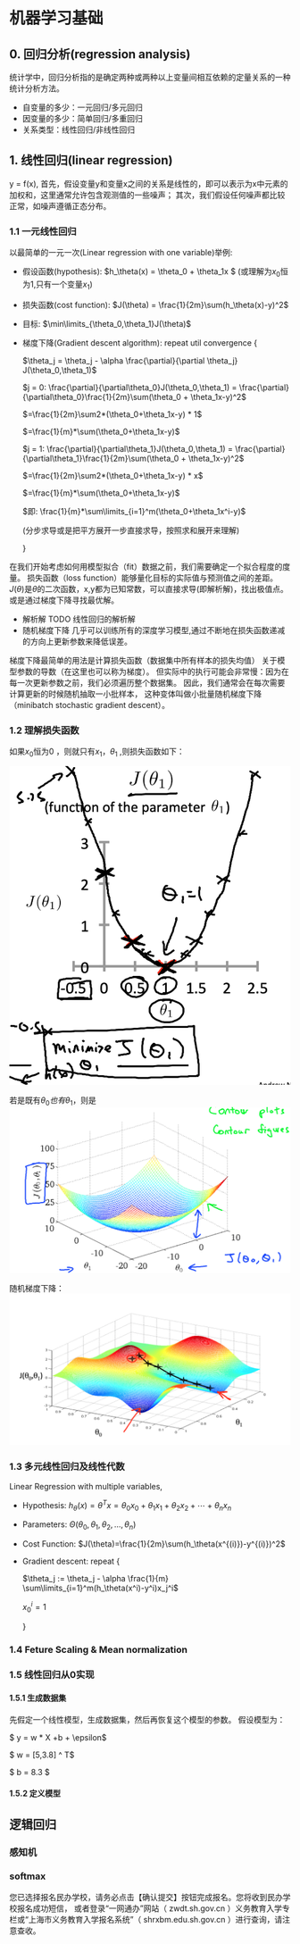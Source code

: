 机器学习基础
===



## 0. 回归分析(regression analysis)

统计学中，回归分析指的是确定两种或两种以上变量间相互依赖的定量关系的一种统计分析方法。
+ 自变量的多少：一元回归/多元回归
+ 因变量的多少：简单回归/多重回归
+ 关系类型：线性回归/非线性回归

## 1. 线性回归(linear regression)
y = f(x), 首先，假设变量y和变量x之间的关系是线性的，即可以表示为x中元素的加权和，这里通常允许包含观测值的一些噪声； 其次，我们假设任何噪声都比较正常，如噪声遵循正态分布。

### 1.1 一元线性回归

以最简单的一元一次(Linear regression with one variable)举例: 

+ 假设函数(hypothesis): $h_\theta(x) = \theta_0 + \theta_1x $ (或理解为$x_0$恒为1,只有一个变量$x_1$) 
+ 损失函数(cost function): $J(\theta) = \frac{1}{2m}\sum(h_\theta(x)-y)^2$
+ 目标: $\min\limits_{\theta_0,\theta_1}J(\theta)$ 
+ 梯度下降(Gradient descent algorithm): repeat util convergence {
  
    $\theta_j = \theta_j - \alpha \frac{\partial}{\partial \theta_j} J(\theta_0,\theta_1)$

    $j = 0: \frac{\partial}{\partial\theta_0}J(\theta_0,\theta_1) 
    = \frac{\partial}{\partial\theta_0}\frac{1}{2m}\sum(\theta_0 + \theta_1x-y)^2$

    $=\frac{1}{2m}\sum2*(\theta_0+\theta_1x-y) * 1$
    
    $=\frac{1}{m}*\sum(\theta_0+\theta_1x-y)$

    $j = 1: \frac{\partial}{\partial\theta_1}J(\theta_0,\theta_1) 
    = \frac{\partial}{\partial\theta_1}\frac{1}{2m}\sum(\theta_0 + \theta_1x-y)^2$

    $=\frac{1}{2m}\sum2*(\theta_0+\theta_1x-y) * x$
    
    $=\frac{1}{m}*\sum(\theta_0+\theta_1x-y)$

    $即: \frac{1}{m}*\sum\limits_{i=1}^m(\theta_0+\theta_1x^i-y)$

    (分步求导或是把平方展开一步直接求导，按照求和展开来理解)

    }

 在我们开始考虑如何用模型拟合（fit）数据之前，我们需要确定一个拟合程度的度量。 损失函数（loss function）能够量化目标的实际值与预测值之间的差距。 
$J(\theta)$是$\theta$的二次函数，x,y都为已知常数，可以直接求导(即解析解)，找出极值点。或是通过梯度下降寻找最优解。
+ 解析解 TODO 线性回归的解析解
+ 随机梯度下降 几乎可以训练所有的深度学习模型,通过不断地在损失函数递减的方向上更新参数来降低误差。

梯度下降最简单的用法是计算损失函数（数据集中所有样本的损失均值） 关于模型参数的导数（在这里也可以称为梯度）。 但实际中的执行可能会非常慢：因为在每一次更新参数之前，我们必须遍历整个数据集。 因此，我们通常会在每次需要计算更新的时候随机抽取一小批样本， 这种变体叫做小批量随机梯度下降（minibatch stochastic gradient descent）。

### 1.2 理解损失函数
如果$x_0$恒为0 ，则就只有$x_1$，$\theta_1$ ,则损失函数如下：

![alt text](costfunction_theta1.png)

若是既有$\theta_0也有\theta_1$，则是
![alt text](costfunction_theta.png)

随机梯度下降：
![alt text](gradient_descent.png)


### 1.3 多元线性回归及线性代数

Linear Regression with multiple variables,

+ Hypothesis: $h_\theta(x) = \theta^Tx = \theta_0x_0 + \theta_1x_1 + \theta_2x_2 + \cdots + \theta_nx_n$
+ Parameters: $\Theta (\theta_0,\theta_1,\theta_2,\ldots,\theta_n )$
+ Cost Function: $J(\theta)=\frac{1}{2m}\sum(h_\theta(x^{(i)})-y^{(i)})^2$
+ Gradient descent: repeat {

    $\theta_j := \theta_j - \alpha \frac{1}{m} \sum\limits_{i=1}^m(h_\theta(x^i)-y^i)x_j^i$

    $x_0^i = 1$
    
    }

### 1.4 Feture Scaling & Mean normalization ###

### 1.5 线性回归从0实现 ###

#### 1.5.1 生成数据集 #### 

先假定一个线性模型，生成数据集，然后再恢复这个模型的参数。
假设模型为：

$ y = w * X +b + \epsilon$

$ w = [5,3.8] ^ T$ 

$ b = 8.3 $

#### 1.5.2 定义模型 #### 

## 逻辑回归

### 感知机

### softmax



您已选择报名民办学校，请务必点击【确认提交】按钮完成报名。您将收到民办学校报名成功短信， 或者登录“一网通办”网站（ zwdt.sh.gov.cn ）义务教育入学专栏或“上海市义务教育入学报名系统”（ shrxbm.edu.sh.gov.cn ）进行查询，请注意查收。